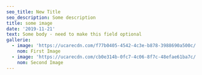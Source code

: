 ```yaml
---
seo_title: New Title
seo_description: Some description
title: some image
date: '2019-11-21'
text: Some body - need to make this field optional
gallerie:
  - image: 'https://ucarecdn.com/f77b0405-4542-4c3e-b878-3988690a500c/'
    nom: First Image
  - image: 'https://ucarecdn.com/cb0e314b-0fc7-4c06-8f7c-48efae61ba7c/'
    nom: Second Image
---
```


